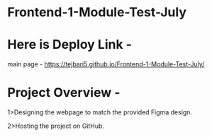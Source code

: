 # Frontend-1-Module-Test-July

# Here is Deploy Link - 

 main page -  https://tejbari5.github.io/Frontend-1-Module-Test-July/

# Project Overview -

1>Designing the webpage to match the provided Figma design.

2>Hosting the project on GitHub.


